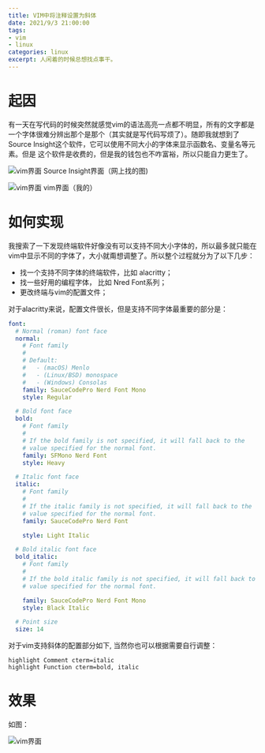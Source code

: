 ```yaml
---
title: VIM中将注释设置为斜体
date: 2021/9/3 21:00:00
tags:
- vim
- linux
categories: linux
excerpt: 人闲着的时候总想找点事干。
---
```


# 起因
有一天在写代码的时候突然就感觉vim的语法高亮一点都不明显，所有的文字都是一个字体很难分辨出那个是那个（其实就是写代码写烦了）。随即我就想到了Source Insight这个软件，它可以使用不同大小的字体来显示函数名、变量名等元素。但是 这个软件是收费的，但是我的钱包也不咋富裕，所以只能自力更生了。

![vim界面](https://s3.jpg.cm/2021/09/03/ItccXC.png)
    Source Insight界面（网上找的图)
 
![vim界面](https://s3.jpg.cm/2021/09/03/ItXCC4.png)
    vim界面（我的）

# 如何实现
我搜索了一下发现终端软件好像没有可以支持不同大小字体的，所以最多就只能在vim中显示不同的字体了，大小就甭想调整了。所以整个过程就分为了以下几步：
 - 找一个支持不同字体的终端软件，比如 alacritty；
 - 找一些好用的编程字体， 比如 Nred Font系列；
 - 更改终端与vim的配置文件；

对于alacritty来说，配置文件很长，但是支持不同字体最重要的部分是：

```yaml
font:
  # Normal (roman) font face
  normal:
    # Font family
    #
    # Default:
    #   - (macOS) Menlo
    #   - (Linux/BSD) monospace
    #   - (Windows) Consolas
    family: SauceCodePro Nerd Font Mono
    style: Regular

  # Bold font face
  bold:
    # Font family
    #
    # If the bold family is not specified, it will fall back to the
    # value specified for the normal font.
    family: SFMono Nerd Font 
    style: Heavy

  # Italic font face
  italic:
    # Font family
    #
    # If the italic family is not specified, it will fall back to the
    # value specified for the normal font.
    family: SauceCodePro Nerd Font

    style: Light Italic

  # Bold italic font face
  bold_italic:
    # Font family
    #
    # If the bold italic family is not specified, it will fall back to the
    # value specified for the normal font.

    family: SauceCodePro Nerd Font Mono
    style: Black Italic 

  # Point size
  size: 14
```

对于vim支持斜体的配置部分如下, 当然你也可以根据需要自行调整：
```vim
highlight Comment cterm=italic
highlight Function cterm=bold, italic
```
 
 # 效果

如图： 

![vim界面](https://s3.jpg.cm/2021/09/03/Itc3iO.png)
